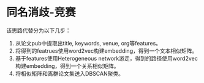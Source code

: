 # 同名消歧-竞赛

该思路代替分为以下几步：

1. 从论文pub中提取出title, keywords, venue, org等features。
2. 将得到的featrues使用word2vec构建embedding，得到一个文本相似矩阵。
3. 基于features使用Heterogeneous network游走，得到的路径使用word2vec构建embedding，得到一个关系相似矩阵。
4. 将相似矩阵和离群论文集送入DBSCAN聚类。
